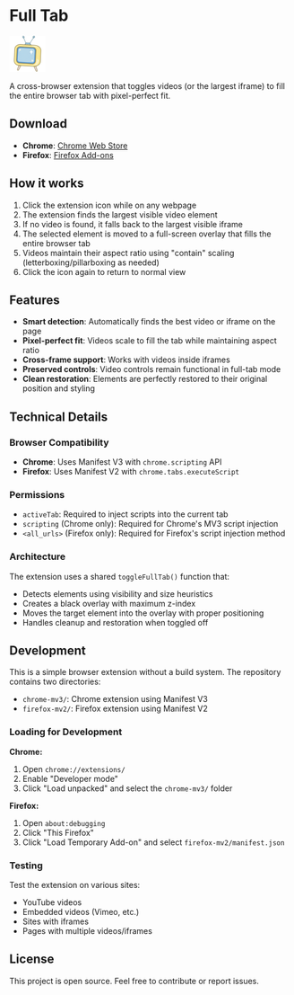 # Full Tab

<img src="chrome-mv3/icons/icon128.png" alt="Full Tab Icon" width="64" height="64">

A cross-browser extension that toggles videos (or the largest iframe) to fill the entire browser tab with pixel-perfect fit.

## Download

- **Chrome**: [Chrome Web Store](https://chromewebstore.google.com/detail/dhkcndahfmecapcghdcegojdpnadbkgp/preview?hl=en-GB&authuser=0&pli=1)
- **Firefox**: [Firefox Add-ons](https://addons.mozilla.org/en-US/firefox/addon/full-tab/)

## How it works

1. Click the extension icon while on any webpage
2. The extension finds the largest visible video element
3. If no video is found, it falls back to the largest visible iframe
4. The selected element is moved to a full-screen overlay that fills the entire browser tab
5. Videos maintain their aspect ratio using "contain" scaling (letterboxing/pillarboxing as needed)
6. Click the icon again to return to normal view

## Features

- **Smart detection**: Automatically finds the best video or iframe on the page
- **Pixel-perfect fit**: Videos scale to fill the tab while maintaining aspect ratio
- **Cross-frame support**: Works with videos inside iframes
- **Preserved controls**: Video controls remain functional in full-tab mode
- **Clean restoration**: Elements are perfectly restored to their original position and styling

## Technical Details

### Browser Compatibility
- **Chrome**: Uses Manifest V3 with `chrome.scripting` API
- **Firefox**: Uses Manifest V2 with `chrome.tabs.executeScript`

### Permissions
- `activeTab`: Required to inject scripts into the current tab
- `scripting` (Chrome only): Required for Chrome's MV3 script injection
- `<all_urls>` (Firefox only): Required for Firefox's script injection method

### Architecture
The extension uses a shared `toggleFullTab()` function that:
- Detects elements using visibility and size heuristics
- Creates a black overlay with maximum z-index
- Moves the target element into the overlay with proper positioning
- Handles cleanup and restoration when toggled off

## Development

This is a simple browser extension without a build system. The repository contains two directories:

- `chrome-mv3/`: Chrome extension using Manifest V3
- `firefox-mv2/`: Firefox extension using Manifest V2

### Loading for Development

**Chrome:**
1. Open `chrome://extensions/`
2. Enable "Developer mode"
3. Click "Load unpacked" and select the `chrome-mv3/` folder

**Firefox:**
1. Open `about:debugging`
2. Click "This Firefox"
3. Click "Load Temporary Add-on" and select `firefox-mv2/manifest.json`

### Testing

Test the extension on various sites:
- YouTube videos
- Embedded videos (Vimeo, etc.)
- Sites with iframes
- Pages with multiple videos/iframes

## License

This project is open source. Feel free to contribute or report issues.